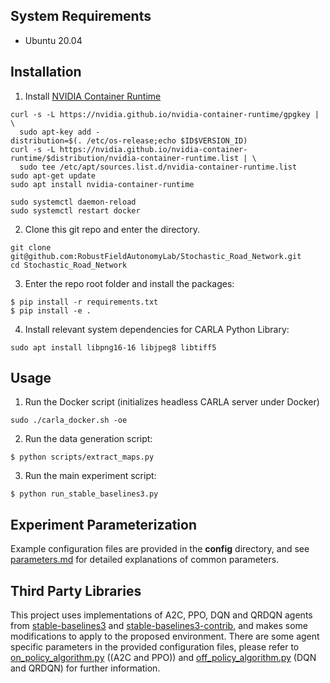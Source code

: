 ## System Requirements
-  Ubuntu 20.04

## Installation
1. Install [NVIDIA Container Runtime](https://nvidia.github.io/nvidia-container-runtime/)
```
curl -s -L https://nvidia.github.io/nvidia-container-runtime/gpgkey | \
  sudo apt-key add -
distribution=$(. /etc/os-release;echo $ID$VERSION_ID)
curl -s -L https://nvidia.github.io/nvidia-container-runtime/$distribution/nvidia-container-runtime.list | \
  sudo tee /etc/apt/sources.list.d/nvidia-container-runtime.list
sudo apt-get update
sudo apt install nvidia-container-runtime

sudo systemctl daemon-reload
sudo systemctl restart docker
```

2. Clone this git repo and enter the directory.
```
git clone git@github.com:RobustFieldAutonomyLab/Stochastic_Road_Network.git
cd Stochastic_Road_Network
```

3. Enter the repo root folder and install the packages:
```
$ pip install -r requirements.txt
$ pip install -e .
```

4. Install relevant system dependencies for CARLA Python Library:
```
sudo apt install libpng16-16 libjpeg8 libtiff5
```

## Usage
1. Run the Docker script (initializes headless CARLA server under Docker)
```
sudo ./carla_docker.sh -oe
```

2. Run the data generation script:
```
$ python scripts/extract_maps.py
```

3. Run the main experiment script:
```
$ python run_stable_baselines3.py
```

## Experiment Parameterization
Example configuration files are provided in the **config** directory, and see [parameters.md](parameters.md) for detailed explanations of common parameters.

## Third Party Libraries
This project uses implementations of A2C, PPO, DQN and QRDQN agents from [stable-baselines3](https://github.com/DLR-RM/stable-baselines3) and [stable-baselines3-contrib](https://github.com/Stable-Baselines-Team/stable-baselines3-contrib), and makes some modifications to apply to the proposed environment. There are some agent specific parameters in the provided configuration files, please refer to [on_policy_algorithm.py](https://github.com/RobustFieldAutonomyLab/Stochastic_Road_Network/blob/main/thirdparty/stable_baselines3/common/on_policy_algorithm.py) ((A2C and PPO)) and [off_policy_algorithm.py](https://github.com/RobustFieldAutonomyLab/Stochastic_Road_Network/blob/main/thirdparty/stable_baselines3/common/off_policy_algorithm.py) (DQN and QRDQN) for further information.
